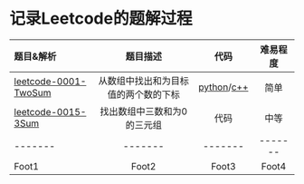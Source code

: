 # 记录Leetcode的题解过程

| 题目&解析 | 题目描述 | 代码 | 难易程度 |
|:---------|:-----------:|:-------:|:--------:|
| [leetcode-0001-TwoSum](https://github.com/rhp62/Leetcode/blob/master/solutions/leetcode-0001-TwoSum.md) | 从数组中找出和为目标值的两个数的下标 | [python](https://github.com/rhp62/Leetcode/blob/master/code/python/leetcode-0001-TwoSum.py)/[c++](https://github.com/rhp62/Leetcode/blob/master/code/c%2B%2B/leetcode-0001-TwoSum.cpp) | 简单 |
| [leetcode-0015-3Sum](https://github.com/rhp62/Leetcode/blob/master/solutions/leetcode-0015-3Sum.md) | 找出数组中三数和为0的三元组 | 代码 | 中等 |
|-------|-------|-------|-------|
| Foot1 | Foot2 | Foot3 | Foot4 |